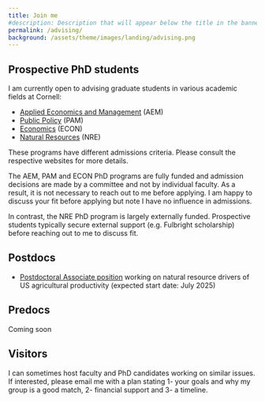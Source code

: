 ```yaml
---
title: Join me
#description: Description that will appear below the title in the banner
permalink: /advising/
background: /assets/theme/images/landing/advising.png
---
```


## Prospective PhD students

I am currently open to advising graduate students in various academic fields at Cornell: 
- [Applied Economics and Management](https://dyson.cornell.edu/programs/graduate/phd/) (AEM)
- [Public Policy](https://publicpolicy.cornell.edu/phd/) (PAM)
- [Economics](https://economics.cornell.edu/prospective-incoming-grad-students) (ECON)
- [Natural Resources](https://cals.cornell.edu/natural-resources-environment/degrees-programs/graduate) (NRE) 

These programs have different admissions criteria. Please consult the respective websites for more details.

The AEM, PAM and ECON PhD programs are fully funded and admission decisions are made by a committee and not by individual faculty. As a result, it is not necessary to reach out to me before applying. I am happy to discuss your fit before applying but note I have no influence in admissions.

In contrast, the NRE PhD program is largely externally funded. Prospective students typically secure external support (e.g. Fulbright scholarship) before reaching out to me to discuss fit.

## Postdocs

- [Postdoctoral Associate position](https://academicjobsonline.org/ajo/jobs/29631) working on natural resource drivers of US agricultural productivity (expected start date: July 2025)

## Predocs

Coming soon

## Visitors

I can sometimes host faculty and PhD candidates working on similar issues. If interested, please email me with a plan stating 1- your goals and why my group is a good match, 2- financial support and 3- a timeline.
